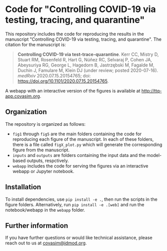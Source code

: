 # Code for "Controlling COVID-19 via testing, tracing, and quarantine"

This repository includes the code for reproducing the results in the manuscript "Controlling COVID-19 via testing, tracing, and quarantine". The citation for the manuscript is:

> **Controlling COVID-19 via test-trace-quarantine**. Kerr CC, Mistry D, Stuart RM, Rosenfeld R, Hart G, Núñez RC, Selvaraj P, Cohen JA, Abeysuriya RG, George L, Hagedorn B, Jastrzębski M, Fagalde M, Duchin J, Famulare M, Klein DJ (under review; posted 2020-07-16). *medRxiv* 2020.07.15.20154765; doi: https://doi.org/10.1101/2020.07.15.20154765.

A webapp with an interactive version of the figures is available at http://ttq-app.covasim.org.

## Organization

The repository is organized as follows:

- `fig1` through `fig5` are the main folders containing the code for reproducing each figure of the manuscript. In each of these folders, there is a file called `figX_plot.py` which will generate the corresponding figure from the manuscript.
- `inputs` and `outputs` are folders containing the input data and the model-based outputs, respctively.
- `webapp` includes the code for serving the figures via an interactive webapp or Jupyter notebook.


## Installation

To install dependencies, use `pip install -e .`, then run the scripts in the figure folders. Alternatively, run `pip install -e .[web]` and run the notebook/webapp in the `webapp` folder.


## Further information

If you have further questions or would like technical assistance, please reach out to us at covasim@idmod.org.